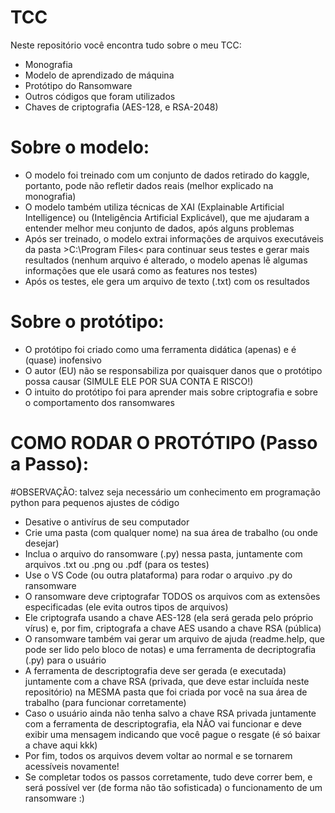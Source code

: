 # TCC
Neste repositório você encontra tudo sobre o meu TCC:
- Monografia
- Modelo de aprendizado de máquina
- Protótipo do Ransomware
- Outros códigos que foram utilizados
- Chaves de criptografia (AES-128, e RSA-2048)

# Sobre o modelo:
- O modelo foi treinado com um conjunto de dados retirado do kaggle, portanto, pode não refletir dados reais (melhor explicado na monografia)
- O modelo também utiliza técnicas de XAI (Explainable Artificial Intelligence) ou (Inteligência Artificial Explicável), que me ajudaram a entender melhor meu conjunto de dados, após alguns problemas
- Após ser treinado, o modelo extrai informações de arquivos executáveis da pasta >C:\\Program Files< para continuar seus testes e gerar mais resultados (nenhum arquivo é alterado, o modelo apenas lê algumas informações que ele usará como as features nos testes)
- Após os testes, ele gera um arquivo de texto (.txt) com os resultados

# Sobre o protótipo:
- O protótipo foi criado como uma ferramenta didática (apenas) e é (quase) inofensivo
- O autor (EU) não se responsabiliza por quaisquer danos que o protótipo possa causar (SIMULE ELE POR SUA CONTA E RISCO!)
- O intuito do protótipo foi para aprender mais sobre criptografia e sobre o comportamento dos ransomwares

# COMO RODAR O PROTÓTIPO (Passo a Passo):
#OBSERVAÇÃO: talvez seja necessário um conhecimento em programação python para pequenos ajustes de código
- Desative o antivírus de seu computador
- Crie uma pasta (com qualquer nome) na sua área de trabalho (ou onde desejar)
- Inclua o arquivo do ransomware (.py) nessa pasta, juntamente com arquivos .txt ou .png ou .pdf (para os testes)
- Use o VS Code (ou outra plataforma) para rodar o arquivo .py do ransomware
- O ransomware deve criptografar TODOS os arquivos com as extensões especificadas (ele evita outros tipos de arquivos)
- Ele criptografa usando a chave AES-128 (ela será gerada pelo próprio vírus) e, por fim, criptografa a chave AES usando a chave RSA (pública)
- O ransomware também vai gerar um arquivo de ajuda (readme.help, que pode ser lido pelo bloco de notas) e uma ferramenta de decriptografia (.py) para o usuário
- A ferramenta de descriptografia deve ser gerada (e executada) juntamente com a chave RSA (privada, que deve estar incluída neste repositório) na MESMA pasta que foi criada por você na sua área de trabalho (para funcionar corretamente)
- Caso o usuário ainda não tenha salvo a chave RSA privada juntamente com a ferramenta de descriptografia, ela NÃO vai funcionar e deve exibir uma mensagem indicando que você pague o resgate (é só baixar a chave aqui kkk)
- Por fim, todos os arquivos devem voltar ao normal e se tornarem acessíveis novamente!
- Se completar todos os passos corretamente, tudo deve correr bem, e será possível ver (de forma não tão sofisticada) o funcionamento de um ransomware :)

